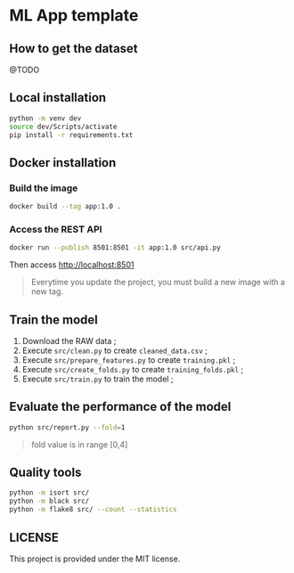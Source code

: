 # ML App template

## How to get the dataset

@TODO

## Local installation

```bash
python -m venv dev
source dev/Scripts/activate
pip install -r requirements.txt
```

## Docker installation

### Build the image

```bash
docker build --tag app:1.0 .
```

### Access the REST API

```bash
docker run --publish 8501:8501 -it app:1.0 src/api.py
```

Then access [http://localhost:8501](http://localhost:8501/docs)

> Everytime you update the project, you must build a new image with a new tag.

## Train the model

1. Download the RAW data ;
2. Execute `src/clean.py` to create `cleaned_data.csv` ;
3. Execute `src/prepare_features.py` to create `training.pkl` ;
4. Execute `src/create_folds.py` to create `training_folds.pkl` ;
5. Execute `src/train.py` to train the model ;

## Evaluate the performance of the model

```bash
python src/report.py --fold=1
```

> fold value is in range [0,4]

## Quality tools

```bash
python -m isort src/
python -m black src/
python -m flake8 src/ --count --statistics
```

## LICENSE

This project is provided under the MIT license.
